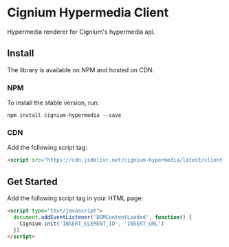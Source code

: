 # Cignium Hypermedia Client

Hypermedia renderer for Cignium's hypermedia api.

## Install

The library is available on NPM and hosted on CDN.

### NPM

To install the stable version, run:

```
npm install cignium-hypermedia --save
```

### CDN

Add the following script tag:

```html
<script src="https://cdn.jsdelivr.net/cignium-hypermedia/latest/client.min.js"></script>
```

## Get Started

Add the following script tag in your HTML page:

```html
<script type="text/javascript">
  document.addEventListener('DOMContentLoaded', function() {
    Cignium.init('INSERT_ELEMENT_ID', 'INSERT_URL')
  })
</script>
```
